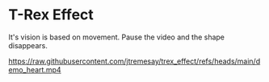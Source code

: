 # T-Rex Effect

It's vision is based on movement. Pause the video and the shape disappears.

https://raw.githubusercontent.com/jtremesay/trex_effect/refs/heads/main/demo_heart.mp4